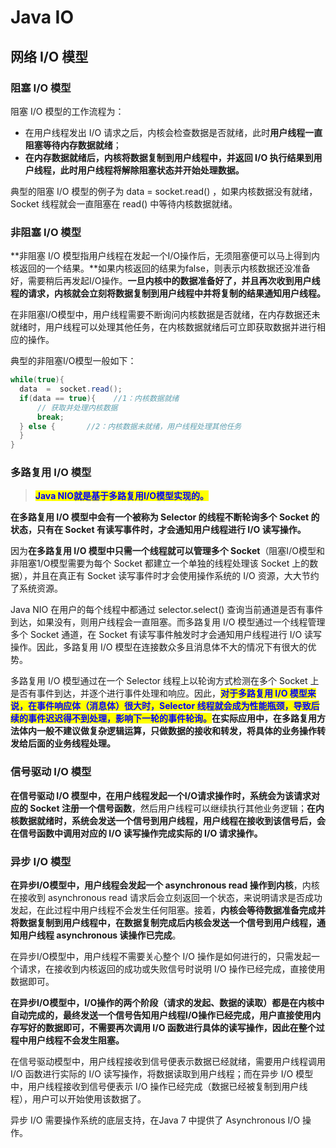 # Java IO

## 网络 I/O 模型

### 阻塞 I/O 模型

阻塞 I/O 模型的工作流程为：

* 在用户线程发出 I/O 请求之后，内核会检查数据是否就绪，此时**用户线程一直阻塞等待内存数据就绪**；
* **在内存数据就绪后，内核将数据复制到用户线程中，并返回 I/O 执行结果到用户线程，此时用户线程将解除阻塞状态并开始处理数据。**

典型的阻塞 I/O 模型的例子为 data = socket.read() ，如果内核数据没有就绪，Socket 线程就会一直阻塞在 read() 中等待内核数据就绪。

### 非阻塞 I/O 模型

**非阻塞 I/O 模型指用户线程在发起一个I/O操作后，无须阻塞便可以马上得到内核返回的一个结果。**如果内核返回的结果为false，则表示内核数据还没准备好，需要稍后再发起I/O操作。**一旦内核中的数据准备好了，并且再次收到用户线程的请求，内核就会立刻将数据复制到用户线程中并将复制的结果通知用户线程。**

在非阻塞I/O模型中，用户线程需要不断询问内核数据是否就绪，在内存数据还未就绪时，用户线程可以处理其他任务，在内核数据就绪后可立即获取数据并进行相应的操作。

典型的非阻塞I/O模型一般如下：

```java
while(true){
  data  =  socket.read();
  if(data == true){    //1：内核数据就绪
      // 获取并处理内核数据
      break;
  } else {       //2：内核数据未就绪，用户线程处理其他任务
  }
}
```

### 多路复用 I/O 模型

> <mark style="color:blue;">**Java NIO就是基于多路复用I/O模型实现的。**</mark>

**在多路复用 I/O 模型中会有一个被称为 Selector 的线程不断轮询多个 Socket 的状态，只有在 Socket 有读写事件时，才会通知用户线程进行 I/O 读写操作。**

因为**在多路复用 I/O 模型中只需一个线程就可以管理多个 Socket**（阻塞I/O模型和非阻塞1/O模型需要为每个 Socket 都建立一个单独的线程处理该 Socket 上的数据），并且在真正有 Socket 读写事件时才会使用操作系统的 I/O 资源，大大节约了系统资源。

Java NIO 在用户的每个线程中都通过 selector.select() 查询当前通道是否有事件到达，如果没有，则用户线程会一直阻塞。而多路复用 I/O 模型通过一个线程管理多个 Socket 通道，在 Socket 有读写事件触发时才会通知用户线程进行 I/O 读写操作。因此，多路复用 I/O 模型在连接数众多且消息体不大的情况下有很大的优势。

多路复用 I/O 模型通过在一个 Selector 线程上以轮询方式检测在多个 Socket 上是否有事件到达，并逐个进行事件处理和响应。因此，<mark style="color:blue;">**对于多路复用 I/O 模型来说，在事件响应体（消息体）很大时，Selector 线程就会成为性能瓶颈，导致后续的事件迟迟得不到处理，影响下一轮的事件轮询。**</mark>**在实际应用中，在多路复用方法体内一般不建议做复杂逻辑运算，只做数据的接收和转发，将具体的业务操作转发给后面的业务线程处理。**

### 信号驱动 I/O 模型

**在信号驱动 I/O 模型中，在用户线程发起一个I/O请求操作时，系统会为该请求对应的 Socket 注册一个信号函数**，然后用户线程可以继续执行其他业务逻辑；**在内核数据就绪时，系统会发送一个信号到用户线程，用户线程在接收到该信号后，会在信号函数中调用对应的 I/O 读写操作完成实际的 I/O 请求操作。**

### 异步 I/O 模型

**在异步I/O模型中，用户线程会发起一个 asynchronous read 操作到内核**，内核在接收到 asynchronous read 请求后会立刻返回一个状态，来说明请求是否成功发起，在此过程中用户线程不会发生任何阻塞。接着，**内核会等待数据准备完成并将数据复制到用户线程中，在数据复制完成后内核会发送一个信号到用户线程，通知用户线程 asynchronous 读操作已完成**。

在异步I/O模型中，用户线程不需要关心整个 I/O 操作是如何进行的，只需发起一个请求，在接收到内核返回的成功或失败信号时说明 I/O 操作已经完成，直接使用数据即可。

**在异步I/O模型中，I/O操作的两个阶段（请求的发起、数据的读取）都是在内核中自动完成的，最终发送一个信号告知用户线程I/O操作已经完成，用户直接使用内存写好的数据即可，不需要再次调用 I/O 函数进行具体的读写操作，因此在整个过程中用户线程不会发生阻塞。**

在信号驱动模型中，用户线程接收到信号便表示数据已经就绪，需要用户线程调用 I/O 函数进行实际的 I/O 读写操作，将数据读取到用户线程；而在异步 I/O 模型中，用户线程接收到信号便表示 I/O 操作已经完成（数据已经被复制到用户线程），用户可以开始使用该数据了。

异步 I/O 需要操作系统的底层支持，在Java 7 中提供了 Asynchronous I/O 操作。
